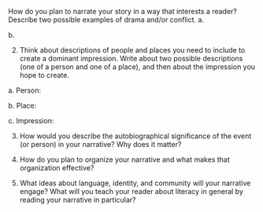 How do you plan to narrate your story in a way that interests a reader? Describe two possible examples of drama and/or conflict.
a. 

b. 

2. Think about descriptions of people and places you need to include to create a dominant impression. Write about two possible descriptions (one of a person and one of a place), and then about the impression you hope to create.

a. Person:

b. Place:

c. Impression:

3. How would you describe the autobiographical significance of the event (or person) in your narrative? Why does it matter? 

4. How do you plan to organize your narrative and what makes that organization effective?

5. What ideas about language, identity, and community will your narrative engage? What will you teach your reader about literacy in general by reading your narrative in particular?
